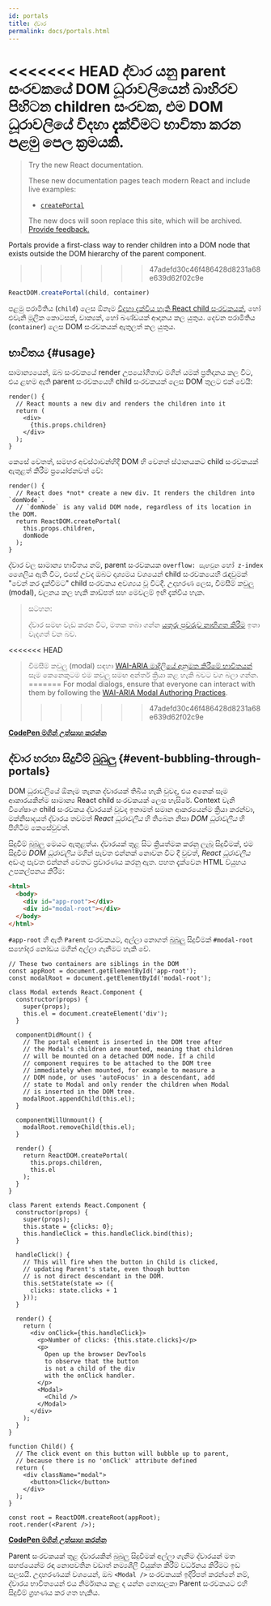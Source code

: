 ```yaml
---
id: portals
title: ද්වාර
permalink: docs/portals.html
---
```


<<<<<<< HEAD
ද්වාර යනු parent සංරචකයේ DOM ධූරාවලියෙන් බාහිරව පිහිටන children සංරචක, එම DOM ධූරාවලියේ විදහා දැක්වීමට භාවිතා කරන පළමු පෙල ක්‍රමයකි.
=======
> Try the new React documentation.
> 
> These new documentation pages teach modern React and include live examples:
>
> - [`createPortal`](https://beta.reactjs.org/reference/react-dom/createPortal)
>
> The new docs will soon replace this site, which will be archived. [Provide feedback.](https://github.com/reactjs/reactjs.org/issues/3308)

Portals provide a first-class way to render children into a DOM node that exists outside the DOM hierarchy of the parent component.
>>>>>>> 47adefd30c46f486428d8231a68e639d62f02c9e

```js
ReactDOM.createPortal(child, container)
```

පළමු පරාමිතිය (`child`) ලෙස ඕනෑම [විදහා දැක්විය හැකි React child සංරචකයක්](/docs/react-component.html#render), හෝ එවැනි මූලික කොටසක්, වාක්‍යක්, හෝ ඛණ්ඩයක් ආදානය කල යුතුය. දෙවන පරාමිතිය (`container`) ලෙස DOM සංරචකයක් ඇතුලත් කල යුතුය.

## භාවිතය {#usage}

සාමාන්‍යයෙන්, ඔබ සංරචකයේ render උපයෝගීතාව මගින් යමක් ප්‍රතිදානය කල විට, එය ළඟම ඇති parent සංරචකයෙහි child සංරචකයක් ලෙස DOM තුලට එක් වෙයි:

```js{4,6}
render() {
  // React mounts a new div and renders the children into it
  return (
    <div>
      {this.props.children}
    </div>
  );
}
```

කෙසේ වෙතත්, සමහර අවස්ථාවන්හිදී DOM හි වෙනත් ස්ථානයකට child සංරචකයක් ඇතුළත් කිරීම ප්‍රයෝජනවත් වේ:

```js{6}
render() {
  // React does *not* create a new div. It renders the children into `domNode`.
  // `domNode` is any valid DOM node, regardless of its location in the DOM.
  return ReactDOM.createPortal(
    this.props.children,
    domNode
  );
}
```

ද්වාර වල සාමාන්‍ය භාවිතය නම්, parent සංරචකයක `overflow: සැඟවුන` හෝ` z-index` ශෛලිය ඇති විට, එසේ උවද ඔබට දෘශ්‍යමය වශයෙන් child සංරචකයෙහි රැඳවුමක් "වෙන් කර දැක්වීමට" child සංරචකය අවශ්‍යය වූ විටදී. උදාහරණ ලෙස, විමසීම් කවුලු (modal), චලනය කල හැකි කාඩ්පත් සහ මෙවලම් ඉඟි දැක්විය හැක.

> සටහන:
>
>ද්වාර සමඟ වැඩ කරන විට, මතක තබා ගන්න [යතුරු පුවරුව නාභිගත කිරීම](/docs/accessibility.html#programmatically-managing-focus) ඉතා වැදගත් වන බව.
>
<<<<<<< HEAD
> විමසීම් කවුලු (modal) සඳහා [WAI-ARIA මාදිලියේ අනුමත කිරීමේ භාවිතයන්](https://www.w3.org/TR/wai-aria-practices-1.1/#dialog_modal) සෑම කෙනෙකුටම එම කවුලු සමඟ අන්තර් ක්‍රියා කළ හැකි බවට වග බලා ගන්න.
=======
> For modal dialogs, ensure that everyone can interact with them by following the [WAI-ARIA Modal Authoring Practices](https://www.w3.org/WAI/ARIA/apg/patterns/dialogmodal/).
>>>>>>> 47adefd30c46f486428d8231a68e639d62f02c9e

[**CodePen මගින් උත්සාහ කරන්න**](https://codepen.io/gaearon/pen/yzMaBd)

## ද්වාර හරහා සිදුවීම් බුබුලු {#event-bubbling-through-portals}

DOM ධූරාවලියේ ඕනෑම තැනක ද්වාරයක් තිබිය හැකි වුවද, එය අනෙක් සෑම ආකාරයකින්ම සාමාන්‍ය React child සංරචකයක් ලෙස හැසිරේ. Context වැනි විශේෂාංග child සංරචකය ද්වාරයක් වූවද ඉතාමත් සමාන ආකරයෙන්ම ක්‍රියා කරන්වා, මක්නිසාදයත් ද්වාරය තවමත් *React ධූරාවලිය* හි තිබෙන නිසා *DOM ධූරාවලිය* හි පිහිටීම කෙසේවුවත්.

සිදුවීම් බුබුලු මෙයට ඇතුළත්ය. ද්වාරයක් තුළ සිට ක්‍රියත්මක කරනු ලැබූ සිදුවීමක්, එම සිදුවීම *DOM ධූරාවලිය* මගින් පැවත එන්නක් නොවන විට දී වුවත්, *React ධූරාවලිය* අඩංගු පැවත එන්නන් වෙතට ප්‍රචාරණය කරනු ඇත. පහත දැක්වෙන HTML ව්යුහය උපකල්පනය කිරීම:

```html
<html>
  <body>
    <div id="app-root"></div>
    <div id="modal-root"></div>
  </body>
</html>
```

`#app-root` හි ඇති `Parent` සංරචකයට, අල්ලා නොගත් බුබුලු සිදුවීමක් `#modal-root` සහෝදර නෝඩය මගින් අල්ලා ගැනීමට හැකි වේ.

```js{28-31,42-49,53,61-63,70-71,74}
// These two containers are siblings in the DOM
const appRoot = document.getElementById('app-root');
const modalRoot = document.getElementById('modal-root');

class Modal extends React.Component {
  constructor(props) {
    super(props);
    this.el = document.createElement('div');
  }

  componentDidMount() {
    // The portal element is inserted in the DOM tree after
    // the Modal's children are mounted, meaning that children
    // will be mounted on a detached DOM node. If a child
    // component requires to be attached to the DOM tree
    // immediately when mounted, for example to measure a
    // DOM node, or uses 'autoFocus' in a descendant, add
    // state to Modal and only render the children when Modal
    // is inserted in the DOM tree.
    modalRoot.appendChild(this.el);
  }

  componentWillUnmount() {
    modalRoot.removeChild(this.el);
  }

  render() {
    return ReactDOM.createPortal(
      this.props.children,
      this.el
    );
  }
}

class Parent extends React.Component {
  constructor(props) {
    super(props);
    this.state = {clicks: 0};
    this.handleClick = this.handleClick.bind(this);
  }

  handleClick() {
    // This will fire when the button in Child is clicked,
    // updating Parent's state, even though button
    // is not direct descendant in the DOM.
    this.setState(state => ({
      clicks: state.clicks + 1
    }));
  }

  render() {
    return (
      <div onClick={this.handleClick}>
        <p>Number of clicks: {this.state.clicks}</p>
        <p>
          Open up the browser DevTools
          to observe that the button
          is not a child of the div
          with the onClick handler.
        </p>
        <Modal>
          <Child />
        </Modal>
      </div>
    );
  }
}

function Child() {
  // The click event on this button will bubble up to parent,
  // because there is no 'onClick' attribute defined
  return (
    <div className="modal">
      <button>Click</button>
    </div>
  );
}

const root = ReactDOM.createRoot(appRoot);
root.render(<Parent />);
```

[**CodePen මගින් උත්සාහ කරන්න**](https://codepen.io/gaearon/pen/jGBWpE)

Parent සංරචකයක් තුළ ද්වාරයකින් බුබුලු සිදුවීමක් අල්ලා ගැනීම ද්වාරයන් මත සහජයෙන්ම රඳා නොපවතින වඩාත් නම්‍යශීලී වියුක්ත කිරීම් වර්ධනය කිරීමට ඉඩ සලසයි. උදාහරණයක් වශයෙන්, ඔබ `<Modal />` සංරචකයක් ඉදිරිපත් කරන්නේ නම්, ද්වාරය භාවිතයෙන් එය නිර්මානය කළ ද යන්න නොසලකා Parent සංරචකයට එහි සිදුවීම් ග්‍රහණය කර ගත හැකිය.
